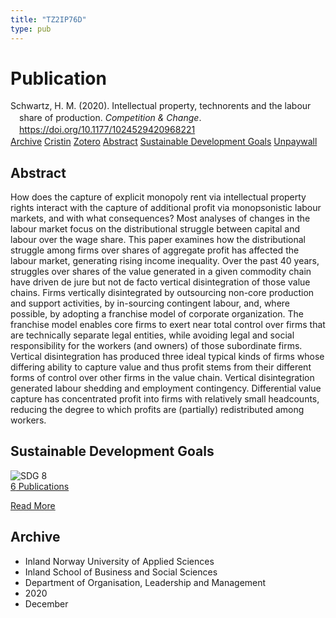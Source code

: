 ```yaml
---
title: "TZ2IP76D"
type: pub
---
```

<h1>Publication</h1>
<article id="csl-bib-container-TZ2IP76D" class="csl-bib-container">
  <div class="csl-bib-body" style="line-height: 1.35; padding-left: 1em; text-indent:-1em;">
  <div class="csl-entry">Schwartz, H. M. (2020). Intellectual property, technorents and the labour share of production. <i>Competition &amp; Change</i>. <a href="https://doi.org/10.1177/1024529420968221">https://doi.org/10.1177/1024529420968221</a></div>
</div>
  <div class="csl-bib-buttons">
    <a href="#taxonomy-article-TZ2IP76D" class="csl-bib-button">Archive</a>
    <a href="https://app.cristin.no/results/show.jsf?id=1858122" alt="Cristin URL" class="csl-bib-button">Cristin</a>
    <a href="http://zotero.org/groups/5402882/items/TZ2IP76D" alt="Zotero URL" class="csl-bib-button">Zotero</a>
    <a href="#abstract-article-TZ2IP76D" class="csl-bib-button">Abstract</a>
    <a href="#sdg-article-TZ2IP76D" class="csl-bib-button">Sustainable Development Goals</a>
    <a href="https://doi.org/10.1177/1024529420968221" class="csl-bib-button">Unpaywall</a>
  </div>
  <div id="csl-bib-meta-container-TZ2IP76D"></div>
</article>
<div id="csl-bib-meta-TZ2IP76D" class="csl-bib-meta">
  <article id="abstract-article-TZ2IP76D" class="abstract-article">
    <h1>Abstract</h1>
    How does the capture of explicit monopoly rent via intellectual property rights interact with the capture of additional profit via monopsonistic labour markets, and with what consequences? Most analyses of changes in the labour market focus on the distributional struggle between capital and labour over the wage share. This paper examines how the distributional struggle among firms over shares of aggregate profit has affected the labour market, generating rising income inequality. Over the past 40 years, struggles over shares of the value generated in a given commodity chain have driven de jure but not de facto vertical disintegration of those value chains. Firms vertically disintegrated by outsourcing non-core production and support activities, by in-sourcing contingent labour, and, where possible, by adopting a franchise model of corporate organization. The franchise model enables core firms to exert near total control over firms that are technically separate legal entities, while avoiding legal and social responsibility for the workers (and owners) of those subordinate firms. Vertical disintegration has produced three ideal typical kinds of firms whose differing ability to capture value and thus profit stems from their different forms of control over other firms in the value chain. Vertical disintegration generated labour shedding and employment contingency. Differential value capture has concentrated profit into firms with relatively small headcounts, reducing the degree to which profits are (partially) redistributed among workers.
  </article>
  <article id="sdg-article-TZ2IP76D" class="sdg-article">
    <h1>Sustainable Development Goals</h1>
    <div class="sdg-container"><div id="sdg8" class="sdg"> <img src="{{< params subfolder >}}images/sdg/sdg08_en.png" class="image" alt="SDG 8"> <div class="sdg-overlay"> <a href="{{< params subfolder >}}en/archive/?sdg=8#archive" class="sdg-publication-count"><span>6</span> Publications</a> <p><a href="https://sdgs.un.org/goals/goal8" class="sdg-read-more">Read More</a></p> </div> </div></div>
  </article>
  <article id="taxonomy-article-TZ2IP76D" class="taxonomy-article">
    <h1>Archive</h1>
    <ul>
      <li>Inland Norway University of Applied Sciences</li>
      <li>Inland School of Business and Social Sciences</li>
      <li>Department of Organisation, Leadership and Management</li>
      <li>2020</li>
      <li>December</li>
    </ul>
  </article>
</div>
